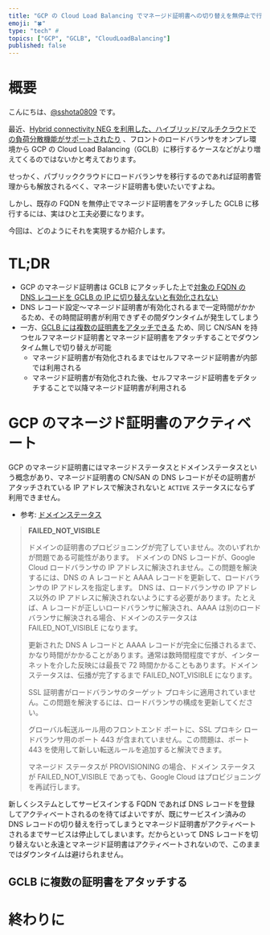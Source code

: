 ```yaml
---
title: "GCP の Cloud Load Balancing でマネージド証明書への切り替えを無停止で行う方法"
emoji: "🍀"
type: "tech" #
topics: ["GCP", "GCLB", "CloudLoadBalancing"]
published: false
---
```


# 概要

こんにちは、[@sshota0809](https://twitter.com/sshota0809) です。

最近、[Hybrid connectivity NEG を利用した、ハイブリッド/マルチクラウドでの負荷分散機能がサポートされたり](https://medium.com/google-cloud-jp/hybrid-load-balancing-27e77a4ec62) 、フロントのロードバランサをオンプレ環境から GCP の Cloud Load Balancing（GCLB）に移行するケースなどがより増えてくるのではないかと考えております。

せっかく、パブリッククラウドにロードバランサを移行するのであれば証明書管理からも解放されるべく、マネージド証明書も使いたいですよね。

しかし、既存の FQDN を無停止でマネージド証明書をアタッチした GCLB に移行するには、実はひと工夫必要になります。

今回は、どのようにそれを実現するか紹介します。

# TL;DR

* GCP のマネージド証明書は GCLB にアタッチした上で[対象の FQDN の DNS レコードを GCLB の IP に切り替えないと有効化されない](https://cloud.google.com/load-balancing/docs/ssl-certificates/troubleshooting#domain-status)
* DNS レコード設定〜マネージド証明書が有効化されるまで一定時間がかかるため、その時間証明書が利用できずその間ダウンタイムが発生してしまう
* 一方、[GCLB には複数の証明書をアタッチできる](https://cloud.google.com/load-balancing/docs/ssl-certificates#multiplessl) ため、同じ CN/SAN を持つセルフマネージド証明書とマネージド証明書をアタッチすることでダウンタイム無しで切り替えが可能
  * マネージド証明書が有効化されるまではセルフマネージド証明書が内部では利用される
  * マネージド証明書が有効化された後、セルフマネージド証明書をデタッチすることで以降マネージド証明書が利用される

# GCP のマネージド証明書のアクティベート

GCP のマネージド証明書にはマネージドステータスとドメインステータスという概念があり、マネージド証明書の CN/SAN の DNS レコードがその証明書がアタッチされている IP アドレスで解決されないと `ACTIVE` ステータスにならず利用できません。

* 参考: [ドメインステータス](https://cloud.google.com/load-balancing/docs/ssl-certificates/troubleshooting#domain-status)

> **FAILED_NOT_VISIBLE**
> 
> ドメインの証明書のプロビジョニングが完了していません。次のいずれかが問題である可能性があります。
> ドメインの DNS レコードが、Google Cloud ロードバランサの IP アドレスに解決されません。この問題を解決するには、DNS の A レコードと AAAA レコードを更新して、ロードバランサの IP アドレスを指定します。
> DNS は、ロードバランサの IP アドレス以外の IP アドレスに解決されないようにする必要があります。たとえば、A レコードが正しいロードバランサに解決され、AAAA は別のロードバランサに解決される場合、ドメインのステータスは FAILED_NOT_VISIBLE になります。
> 
> 更新された DNS A レコードと AAAA レコードが完全に伝播されるまで、かなり時間がかかることがあります。通常は数時間程度ですが、インターネットを介した反映には最長で 72 時間かかることもあります。ドメイン ステータスは、伝播が完了するまで FAILED_NOT_VISIBLE になります。
> 
> SSL 証明書がロードバランサのターゲット プロキシに適用されていません。この問題を解決するには、ロードバランサの構成を更新してください。
> 
> グローバル転送ルール用のフロントエンド ポートに、SSL プロキシ ロードバランサ用のポート 443 が含まれていません。この問題は、ポート 443 を使用して新しい転送ルールを追加すると解決できます。
> 
> マネージド ステータスが PROVISIONING の場合、ドメイン ステータスが FAILED_NOT_VISIBLE であっても、Google Cloud はプロビジョニングを再試行します。

新しくシステムとしてサービスインする FQDN であれば DNS レコードを登録してアクティベートされるのを待てばよいですが、既にサービスイン済みの DNS レコードの切り替えを行ってしまうとマネージド証明書がアクティベートされるまでサービスは停止してしまいます。だからといって DNS レコードを切り替えないと永遠とマネージド証明書はアクティベートされないので、このままではダウンタイムは避けられません。

## GCLB に複数の証明書をアタッチする

# 終わりに

